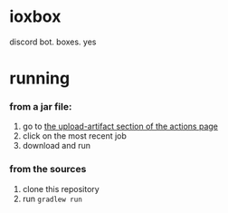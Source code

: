 # ioxbox
discord bot. boxes. yes

# running
### from a jar file:
1. go to [the upload-artifact section of the actions page](https://github.com/Ioxom/ioxbox/actions/workflows/upload-artifact.yml)
2. click on the most recent job
3. download and run

### from the sources
1. clone this repository
2. run `gradlew run`
